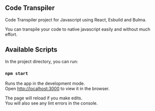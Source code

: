 ## Code Transpiler

Code Transpiler project for Javascript using React, Esbuild and Bulma.

You can transpile your code to native javascript easily and without much effort.

## Available Scripts

In the project directory, you can run:

### `npm start`

Runs the app in the development mode.\
Open [http://localhost:3000](http://localhost:3000) to view it in the browser.

The page will reload if you make edits.\
You will also see any lint errors in the console.
